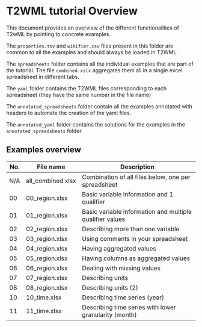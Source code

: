 # T2WML tutorial Overview

This document provides an overview of the different functionalities of T2wML by pointing to concrete examples.

The `properties.tsv` and `wikifier.csv` files present in this folder are common to all the examples and should always be loaded in T2WML.

The `spreadsheets` folder contains all the individual examples that are part of the tutorial. The file `combined.xslx` aggregates them all in a single excel spreadsheet in different tabs.

The `yaml` folder contains the T2WML files corresponding to each spreadsheet (they have the same number in the file name)

The `annotated_spreadsheets` folder contain all the examples annotated with headers to automate the creation of the yaml files.

The `annotated_yaml` folder contains the solutions for the examples in the `annotated_spreadsheets` folder

## Examples overview

| No. | File name       | Description |
|-----|-----------------|-------------|
| N/A | all_combined.xlsx  | Combination of all files below, one per spreadsheet |
| 00  | 00_region.xlsx  | Basic variable information and 1 qualifier |
| 01  | 01_region.xlsx  | Basic variable information and multiple qualifier values |
| 02  | 02_region.xlsx  | Describing more than one variable |
| 03  | 03_region.xlsx  | Using comments in your spreadsheet |
| 04  | 04_region.xlsx  | Having aggregated values |
| 05  | 05_region.xlsx  | Having columns as aggregated values |
| 06  | 06_region.xlsx  | Dealing with missing values |
| 07  | 07_region.xlsx  | Describing units |
| 08  | 08_region.xlsx  | Describing units (2) |
| 10  | 10_time.xlsx  | Describing time series (year)|
| 11  | 11_time.xlsx  | Describing time series with lower granularity (month) |
